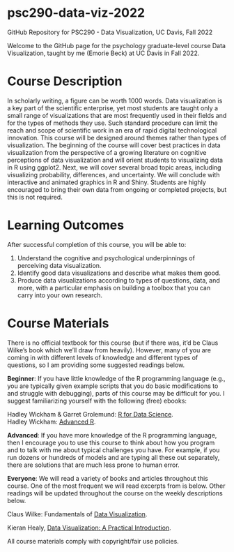 # psc290-data-viz-2022
GitHub Repository for PSC290 - Data Visualization, UC Davis, Fall 2022

Welcome to the GitHub page for the psychology graduate-level course Data Visualization, taught by me (Emorie Beck) at UC Davis in Fall 2022. 

# Course Description

In scholarly writing, a figure can be worth 1000 words. Data visualization is a key part of the scientific enterprise, yet most students are taught only a small range of visualizations that are most frequently used in their fields and for the types of methods they use. Such standard procedure can limit the reach and scope of scientific work in an era of rapid digital technological innovation. This course will be designed around themes rather than types of visualization. The beginning of the course will cover best practices in data visualization from the perspective of a growing literature on cognitive perceptions of data visualization and will orient students to visualizing data in R using ggplot2. Next, we will cover several broad topic areas, including visualizing probability, differences, and uncertainty. We will conclude with interactive and animated graphics in R and Shiny. Students are highly encouraged to bring their own data from ongoing or completed projects, but this is not required. 

# Learning Outcomes

After successful completion of this course, you will be able to:
1. Understand the cognitive and psychological underpinnings of perceiving data visualization. 
2. Identify good data visualizations and describe what makes them good. 
3. Produce data visualizations according to types of questions, data, and more, with a particular emphasis on building a toolbox that you can carry into your own research.

# Course Materials 

There is no official textbook for this course (but if there was, it’d be Claus Wilke’s book which we’ll draw from heavily). However, many of you are coming in with different levels of knowledge and different types of questions, so I am providing some suggested readings below.

**Beginner**: If you have little knowledge of the R programming language (e.g., you are typically given example scripts that you do basic modifications to and struggle with debugging), parts of this course may be difficult for you. I suggest familiarizing yourself with the following (free) ebooks:

Hadley Wickham & Garret Grolemund: [R for Data Science](http://r4ds.had.co.nz/).  
Hadley Wickham: [Advanced R](http://adv-r.had.co.nz/). 

**Advanced**: If you have more knowledge of the R programming language, then I encourage you to use this course to think about how you program and to talk with me about typical challenges you have. For example, if you run dozens or hundreds of models and are typing all these out separately, there are solutions that are much less prone to human error.

**Everyone**: We will read a variety of books and articles throughout this course. One of the most frequent we will read excerpts from is below. Other readings will be updated throughout the course on the weekly descriptions below.

Claus Wilke: Fundamentals of [Data Visualization](https://clauswilke.com/dataviz/).  

Kieran Healy, [Data Visualization: A Practical Introduction](http://socviz.co/).  

All course materials comply with copyright/fair use policies.
